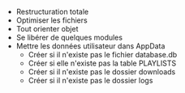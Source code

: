 - Restructuration totale
- Optimiser les fichiers
- Tout orienter objet
- Se libérer de quelques modules
- Mettre les données utilisateur dans AppData
  - Créer si il n'existe pas le fichier database.db
  - Créer si elle n'existe pas la table PLAYLISTS
  - Créer si il n'existe pas le dossier downloads
  - Créer si il n'existe pas le dossier logs